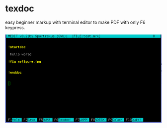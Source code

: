 # texdoc
easy beginner markup with terminal editor to make PDF with only F6 keypress.


![](https://raw.githubusercontent.com/spartrekus/texdoc/master/medit.png)




